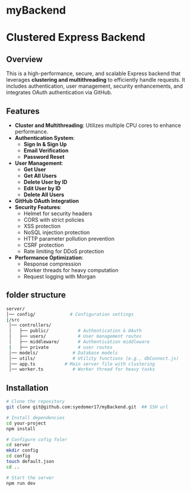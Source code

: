# myBackend

# Clustered Express Backend

## Overview
This is a high-performance, secure, and scalable Express backend that leverages **clustering and multithreading** to efficiently handle requests. It includes authentication, user management, security enhancements, and integrates OAuth authentication via GitHub.

## Features
- **Cluster and Multithreading**: Utilizes multiple CPU cores to enhance performance.
- **Authentication System**:
  - **Sign In & Sign Up**
  - **Email Verification**
  - **Password Reset**
- **User Management**:
  - **Get User**
  - **Get All Users**
  - **Delete User by ID**
  - **Edit User by ID**
  - **Delete All Users**
- **GitHub OAuth Integration**
- **Security Features**:
  - Helmet for security headers
  - CORS with strict policies
  - XSS protection
  - NoSQL injection protection
  - HTTP parameter pollution prevention
  - CSRF protection
  - Rate limiting for DDoS protection
- **Performance Optimization**:
  - Response compression
  - Worker threads for heavy computation
  - Request logging with Morgan
 
## folder structure
```bash
server/
│── config/             # Configuration settings
|/src
 │── controllers/
 │   ├── public/           # Authentication & OAuth
 │   ├── users/            # User management routes
 │   ├── middleware/       # Authentication middleware
 |   ├── private           # user routes 
 │── models/             # Database models
 │── utils/              # Utility functions (e.g., dbConnect.js)
 │── app.ts           # Main server file with clustering
 │── worker.ts           # Worker thread for heavy tasks

```

## Installation
```bash
# Clone the repository
git clone git@github.com:syedomer17/myBackend.git  ## SSH url 

# Install dependencies
cd your-project
npm install

# Configure cofig foler
cd server
mkdir config
cd config
touch default.json
cd ..

# Start the server
npm run dev

```

